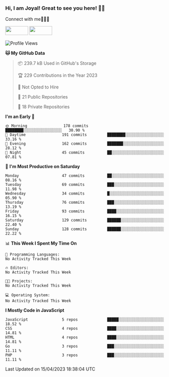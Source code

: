### Hi, I am Joyal! Great to see you here! 👨‍💻

Connect with me🧑🏼‍💻

[<img src="https://img.shields.io/badge/--twitter?label=Twitter&logo=Twitter&style=social"  width="72px" height="28px">](https://twitter.com/joyalDev) [<img src="https://img.shields.io/badge/--linkedin?label=LinkedIn&logo=LinkedIn&style=social"  width="72px" height="28px">](https://www.linkedin.com/in/joyal-raphel-588760191/)



<!--START_SECTION:waka-->
![Profile Views](http://img.shields.io/badge/Profile%20Views-1-blue)

**🐱 My GitHub Data** 

> 📦 239.7 kB Used in GitHub's Storage 
 > 
> 🏆 229 Contributions in the Year 2023
 > 
> 🚫 Not Opted to Hire
 > 
> 📜 21 Public Repositories 
 > 
> 🔑 18 Private Repositories 
 > 
**I'm an Early 🐤** 

```text
🌞 Morning                178 commits         ████████░░░░░░░░░░░░░░░░░   30.90 % 
🌆 Daytime                191 commits         ████████░░░░░░░░░░░░░░░░░   33.16 % 
🌃 Evening                162 commits         ███████░░░░░░░░░░░░░░░░░░   28.12 % 
🌙 Night                  45 commits          ██░░░░░░░░░░░░░░░░░░░░░░░   07.81 % 
```
📅 **I'm Most Productive on Saturday** 

```text
Monday                   47 commits          ██░░░░░░░░░░░░░░░░░░░░░░░   08.16 % 
Tuesday                  69 commits          ███░░░░░░░░░░░░░░░░░░░░░░   11.98 % 
Wednesday                34 commits          █░░░░░░░░░░░░░░░░░░░░░░░░   05.90 % 
Thursday                 76 commits          ███░░░░░░░░░░░░░░░░░░░░░░   13.19 % 
Friday                   93 commits          ████░░░░░░░░░░░░░░░░░░░░░   16.15 % 
Saturday                 129 commits         ██████░░░░░░░░░░░░░░░░░░░   22.40 % 
Sunday                   128 commits         ██████░░░░░░░░░░░░░░░░░░░   22.22 % 
```


📊 **This Week I Spent My Time On** 

```text
💬 Programming Languages: 
No Activity Tracked This Week

🔥 Editors: 
No Activity Tracked This Week

🐱‍💻 Projects: 
No Activity Tracked This Week

💻 Operating System: 
No Activity Tracked This Week
```

**I Mostly Code in JavaScript** 

```text
JavaScript               5 repos             █████░░░░░░░░░░░░░░░░░░░░   18.52 % 
CSS                      4 repos             ████░░░░░░░░░░░░░░░░░░░░░   14.81 % 
HTML                     4 repos             ████░░░░░░░░░░░░░░░░░░░░░   14.81 % 
Go                       3 repos             ███░░░░░░░░░░░░░░░░░░░░░░   11.11 % 
PHP                      3 repos             ███░░░░░░░░░░░░░░░░░░░░░░   11.11 % 
```




 Last Updated on 15/04/2023 18:38:04 UTC
<!--END_SECTION:waka-->
